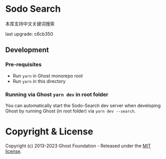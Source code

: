 # Sodo Search

本库支持中文关键词搜索

last upgrade: c6cb350

## Development

### Pre-requisites

- Run `yarn` in Ghost monorepo root
- Run `yarn` in this directory

### Running via Ghost `yarn dev` in root folder

You can automatically start the Sodo-Search dev server when developing Ghost by running Ghost (in root folder) via `yarn dev --search`.

# Copyright & License 

Copyright (c) 2013-2023 Ghost Foundation - Released under the [MIT license](LICENSE).
